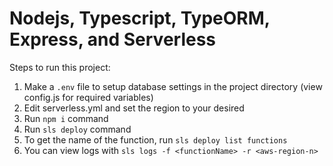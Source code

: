 # Nodejs, Typescript, TypeORM, Express, and Serverless

Steps to run this project:

1. Make a `.env` file to setup database settings in the project directory (view config.js for required variables)
2. Edit serverless.yml and set the region to your desired
3. Run `npm i` command
4. Run `sls deploy` command
5. To get the name of the function, run `sls deploy list functions`
6. You can view logs with `sls logs -f <functionName> -r <aws-region-n>`